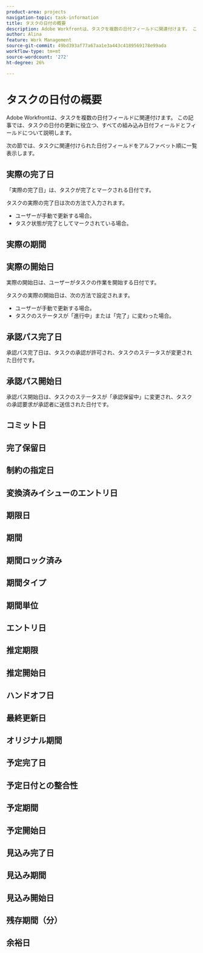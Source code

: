 ```yaml
---
product-area: projects
navigation-topic: task-information
title: タスクの日付の概要
description: Adobe Workfrontは、タスクを複数の日付フィールドに関連付けます。 この記事では、タスクのすべての組み込み日付フィールドについて説明します。
author: Alina
feature: Work Management
source-git-commit: 49bd393af77a67aa1e3a443c4189569178e99ada
workflow-type: tm+mt
source-wordcount: '272'
ht-degree: 26%

---
```



<!--add to TOC and miniTOC-->

# タスクの日付の概要

Adobe Workfrontは、タスクを複数の日付フィールドに関連付けます。 この記事では、タスクの日付の更新に役立つ、すべての組み込み日付フィールドとフィールドについて説明します。

次の節では、タスクに関連付けられた日付フィールドをアルファベット順に一覧表示します。

## 実際の完了日

「実際の完了日」は、タスクが完了とマークされる日付です。

タスクの実際の完了日は次の方法で入力されます。

* ユーザーが手動で更新する場合。
* タスク状態が完了としてマークされている場合。

## 実際の期間

## 実際の開始日

実際の開始日は、ユーザーがタスクの作業を開始する日付です。

タスクの実際の開始日は、次の方法で設定されます。

* ユーザーが手動で更新する場合。
* タスクのステータスが「進行中」または「完了」に変わった場合。

## 承認パス完了日

承認パス完了日は、タスクの承認が許可され、タスクのステータスが変更された日付です。

## 承認パス開始日

承認パス開始日は、タスクのステータスが「承認保留中」に変更され、タスクの承認要求が承認者に送信された日付です。

## コミット日

## 完了保留日

## 制約の指定日

## 変換済みイシューのエントリ日

## 期限日

## 期間

## 期間ロック済み

## 期間タイプ

## 期間単位

## エントリ日

## 推定期限

## 推定開始日

## ハンドオフ日

## 最終更新日

## オリジナル期間

## 予定完了日

## 予定日付との整合性

## 予定期間

## 予定開始日

## 見込み完了日

## 見込み期間

## 見込み開始日

## 残存期間（分）

## 余裕日







